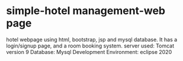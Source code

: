 # simple-hotel management-web page
hotel webpage using html, bootstrap, jsp and mysql database. It has a login/signup page, and a room booking system.
server used: Tomcat version 9
Database: Mysql
Development Environment: eclipse 2020
